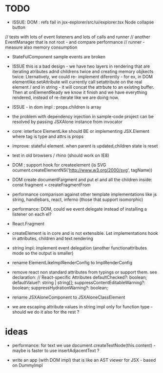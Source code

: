 # TODO

 * ISSUE:  DOM : refs fail in jsx-explorer/src/ui/explorer.tsx Node collapse button

  // tests with lots of event listeners and lots of calls and runner
  // another EventManager that is not root - and compare performance
  // runner - measure also memory consumption
  
 * StateFulComponent sample events are broken

 * ISSUE this is a bad design - we have two layers in rendering that are iterating atributes adnd childrens twice and creating memory objkects twice: Lternatively, we could re- implement diferently - for ex, in DOM elementlike.setAttribute will currently call setattribute on the real element / and in string - it will concat the attrbute to an existing buffer. Then at onElementReady we know it finish and we have everything rendered, instead of re-iterate like we are doing now.

 * ISSUE - <If> in dom impl : props.children is array

 * the problem with dependency injection in sample-code project can be resolved by passing JSXAlone instance from invocator

 * core: interface ElementLike should BE or implementing JSX.Element where tag is type and attrs is props
 
 * improve: stateful element. when parent is updated,children state is reset

 * test in old browsers / rhino (should work on IE8)
 * DOM :  support hook for createelement (is SVG ocument.createElementNS('http://www.w3.org/2000/svg', tagName))
 * DOM create documentFargment and put el and all the children inside:     const fragment = createFragmentFrom
 * performance comparison against other template implementations like js string, handlebars, react, inferno (those that support isomorphic)

 * performance: DOM, could we event delegate instead of installing a listener on each el?

 * React.Fragment

 * createElement is in core and is not extensible. Let implementations hook in attributes, children and text rendering

 * string impl: implement event delegation (another functionattributes mode so the output is smaller)
 * rename ElementLikeImplRenderConfig to ImplRenderConfig

 * remove react non standard attributes from typings or support them. see declaration: 
    // React-specific Attributes
    defaultChecked?: boolean;
    defaultValue?: string | string[];
    suppressContentEditableWarning?: boolean;
    suppressHydrationWarning?: boolean;


 * rename JSXAloneComponent to JSXAloneClassElement

 * we are escaping attribute values in string impl only for function type - should we do it also for the rest ?

# ideas


 * performance: for text we use document.createTextNode(this.content) - maybe is faster to use insertAdjacentText ? 

 * write an app (with DOM impl) that is like an AST viewer for JSX - based on DummyImpl